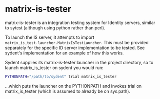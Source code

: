 matrix-is-tester
================

matrix-is-tester is an integration testing system for Identity servers, similar
to sytest (although using python rather than perl).

To launch the IS server, it attempts to import
`matrix_is_test.launcher.MatrixIsTestLauncher`. This must be provided separately
for the specific ID server implementation to be tested. See sydent's implementation
for an example of how this works.

Sydent supplies its matrix-is-tester launcher in the project directory, so to launch
matrix_is_tester on sydent you would run:

```bash
PYTHONPATH="/path/to/sydent" trial matrix_is_tester
```

...which puts the launcher on the PYTHONPATH and invokes trial on matrix_is_tester (which
is assumed to already be on sys.path).
